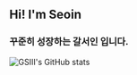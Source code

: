 ## Hi! I'm Seoin
### 꾸준히 성장하는 갈서인 입니다.

![GSIII's GitHub stats](https://github-readme-stats.vercel.app/api?username=GSIII&show_icons=true&theme=transparent)
